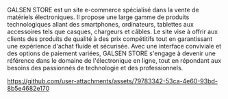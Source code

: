 GALSEN STORE est un site e-commerce spécialisé dans la vente de matériels électroniques. 
Il propose une large gamme de produits technologiques allant des smartphones, ordinateurs, tablettes aux accessoires tels que casques, chargeurs et câbles. 
Le site vise à offrir aux clients des produits de qualité à des prix compétitifs tout en garantissant une expérience d'achat fluide et sécurisée. 
Avec une interface conviviale et des options de paiement variées, GALSEN STORE s'engage à devenir une référence dans le domaine de l'électronique en ligne, 
tout en répondant aux besoins des passionnés de technologie et des professionnels.


https://github.com/user-attachments/assets/79783342-53ca-4e60-93bd-8b5e4682e170


